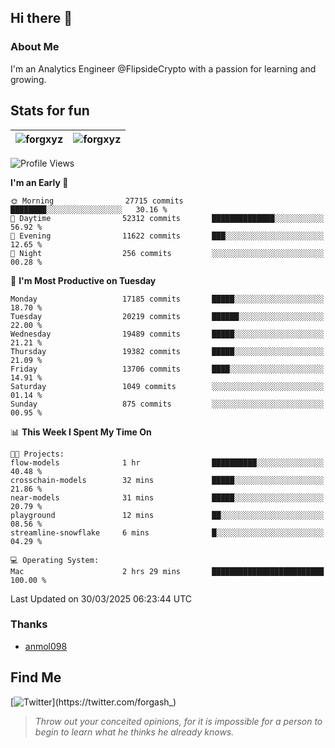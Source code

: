 ## Hi there 👋

### About Me

I'm an Analytics Engineer @FlipsideCrypto with a passion for learning and growing.
  
## Stats for fun

| <img align="center" src="https://github-readme-streak-stats.herokuapp.com/?user=forgxyz&theme=tokyonight" alt="forgxyz" /> | <img align="center" src="https://github-readme-stats.vercel.app/api?username=forgxyz&theme=tokyonight&show_icons=true" alt="forgxyz" /> |
| ------------- |------------- |


<!--START_SECTION:waka-->
![Profile Views](http://img.shields.io/badge/Profile%20Views-0-blue)

**I'm an Early 🐤** 

```text
🌞 Morning                27715 commits       ████████░░░░░░░░░░░░░░░░░   30.16 % 
🌆 Daytime                52312 commits       ██████████████░░░░░░░░░░░   56.92 % 
🌃 Evening                11622 commits       ███░░░░░░░░░░░░░░░░░░░░░░   12.65 % 
🌙 Night                  256 commits         ░░░░░░░░░░░░░░░░░░░░░░░░░   00.28 % 
```
📅 **I'm Most Productive on Tuesday** 

```text
Monday                   17185 commits       █████░░░░░░░░░░░░░░░░░░░░   18.70 % 
Tuesday                  20219 commits       ██████░░░░░░░░░░░░░░░░░░░   22.00 % 
Wednesday                19489 commits       █████░░░░░░░░░░░░░░░░░░░░   21.21 % 
Thursday                 19382 commits       █████░░░░░░░░░░░░░░░░░░░░   21.09 % 
Friday                   13706 commits       ████░░░░░░░░░░░░░░░░░░░░░   14.91 % 
Saturday                 1049 commits        ░░░░░░░░░░░░░░░░░░░░░░░░░   01.14 % 
Sunday                   875 commits         ░░░░░░░░░░░░░░░░░░░░░░░░░   00.95 % 
```


📊 **This Week I Spent My Time On** 

```text
🐱‍💻 Projects: 
flow-models              1 hr                ██████████░░░░░░░░░░░░░░░   40.48 % 
crosschain-models        32 mins             █████░░░░░░░░░░░░░░░░░░░░   21.86 % 
near-models              31 mins             █████░░░░░░░░░░░░░░░░░░░░   20.79 % 
playground               12 mins             ██░░░░░░░░░░░░░░░░░░░░░░░   08.56 % 
streamline-snowflake     6 mins              █░░░░░░░░░░░░░░░░░░░░░░░░   04.29 % 

💻 Operating System: 
Mac                      2 hrs 29 mins       █████████████████████████   100.00 % 
```


 Last Updated on 30/03/2025 06:23:44 UTC
<!--END_SECTION:waka-->

### Thanks
 - [anmol098](https://github.com/anmol098/waka-readme-stats/)
  
## Find Me
[![Twitter](https://img.shields.io/twitter/url/https/twitter.com/forgash_.svg?style=social&label=Follow%20%40forgash_)](https://twitter.com/forgash_)


> *Throw out your conceited opinions, for it is impossible for a person to begin to learn what he thinks he already knows.* 
